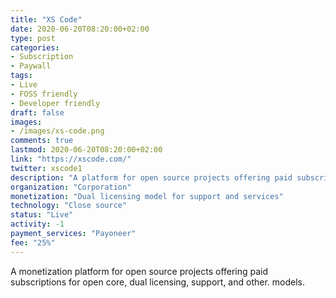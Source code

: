 ```yaml
---
title: "XS Code"
date: 2020-06-20T08:20:00+02:00
type: post
categories:
- Subscription
- Paywall
tags:
- Live
- FOSS friendly
- Developer friendly
draft: false
images:
- /images/xs-code.png
comments: true
lastmod: 2020-06-20T08:20:00+02:00
link: "https://xscode.com/"
twitter: xscode1
description: "A platform for open source projects offering paid subscriptions for open core, dual licensing, support, models."
organization: "Corporation"
monetization: "Dual licensing model for support and services"
technology: "Close source"
status: "Live"
activity: -1
payment_services: "Payoneer"
fee: "25%"
---
```


A monetization platform for open source projects offering paid subscriptions for open core, dual licensing, support, and other. models. <!--more-->

